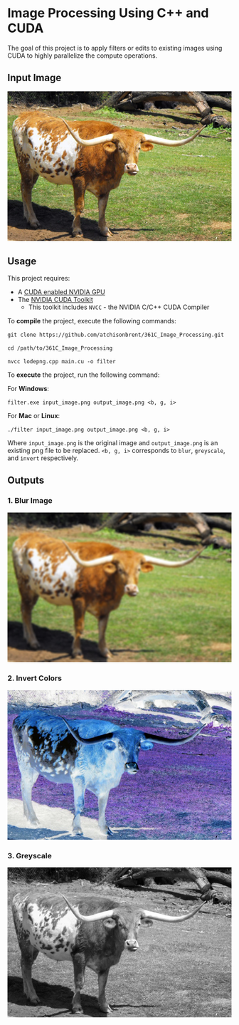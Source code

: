 # Image Processing Using C++ and CUDA
The goal of this project is to apply filters or edits to existing images using CUDA to highly parallelize the compute operations.

## Input Image
![Bevo](/images/bevo.png)

## Usage
This project requires:
* A [CUDA enabled NVIDIA GPU](https://developer.nvidia.com/cuda-gpus)
* The [NVIDIA CUDA Toolkit](https://developer.nvidia.com/cuda-toolkit)
  * This toolkit includes `NVCC` - the NVIDIA C/C++ CUDA Compiler

To **compile** the project, execute the following commands:
```
git clone https://github.com/atchisonbrent/361C_Image_Processing.git
```
```
cd /path/to/361C_Image_Processing
```
```
nvcc lodepng.cpp main.cu -o filter
```

To **execute** the project, run the following command:

For **Windows**:
```
filter.exe input_image.png output_image.png <b, g, i>
```
For **Mac** or **Linux**:
```
./filter input_image.png output_image.png <b, g, i>
```
Where `input_image.png` is the original image and `output_image.png` is an existing png file to be replaced.
`<b, g, i>` corresponds to `blur`, `greyscale`, and `invert` respectively.

## Outputs 
### 1. Blur Image
![Blur](/images/blurbevo.png)
### 2. Invert Colors
![Invert](/images/evilbevo.png)
### 3. Greyscale
![Greyscale](/images/greybevo.png)
